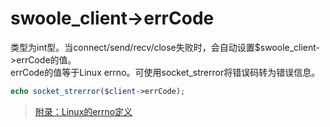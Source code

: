 # swoole_client->errCode

类型为int型。当connect/send/recv/close失败时，会自动设置$swoole_client->errCode的值。  
errCode的值等于Linux errno。可使用socket_strerror将错误码转为错误信息。

```php
echo socket_strerror($client->errCode);
```

> [附录：Linux的errno定义](https://wiki.swoole.com/wiki/page/172.html)